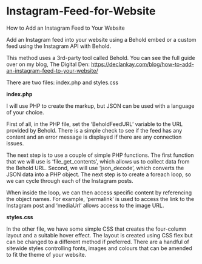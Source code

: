 # Instagram-Feed-for-Website
How to Add an Instagram Feed to Your Website

Add an Instagram feed into your website using a Behold embed or a custom feed using the Instagram API with Behold.

This method uses a 3rd-party tool called Behold. You can see the full guide over on my blog, The Digital Den: https://declankay.com/blog/how-to-add-an-instagram-feed-to-your-website/

There are two files: index.php and styles.css

**index.php**

I will use PHP to create the markup, but JSON can be used with a language of your choice.

First of all, in the PHP file, set the ‘BeholdFeedURL’ variable to the URL provided by Behold. There is a simple check to see if the feed has any content and an error message is displayed if there are any connection issues.

The next step is to use a couple of simple PHP functions. The first function that we will use is ‘file_get_contents’, which allows us to collect data from the Behold URL. Second, we will use ‘json_decode’, which converts the JSON data into a PHP object. The next step is to create a foreach loop, so we can cycle through each of the Instagram posts.

When inside the loop, we can then access specific content by referencing the object names. For example, ‘permalink’ is used to access the link to the Instagram post and ‘mediaUrl’ allows access to the image URL.

**styles.css**

In the other file, we have some simple CSS that creates the four-column layout and a suitable hover effect. The layout is created using CSS flex but can be changed to a different method if preferred. There are a handful of sitewide styles controlling fonts, images and colours that can be amended to fit the theme of your website.
